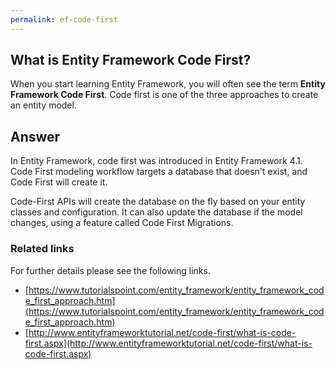 ```yaml
---
permalink: ef-code-first
---
```


## What is Entity Framework Code First? 

When you start learning Entity Framework, you will often see the term **Entity Framework Code First**. Code first is one of the three approaches to create an entity model.

## Answer

In Entity Framework, code first was introduced in Entity Framework 4.1. Code First modeling workflow targets a database that doesn't exist, and Code First will create it.

Code-First APIs will create the database on the fly based on your entity classes and configuration. It can also update the database if the model changes, using a feature called Code First Migrations.

### Related links

For further details please see the following links.

 - [https://www.tutorialspoint.com/entity_framework/entity_framework_code_first_approach.htm](https://www.tutorialspoint.com/entity_framework/entity_framework_code_first_approach.htm)
 - [http://www.entityframeworktutorial.net/code-first/what-is-code-first.aspx](http://www.entityframeworktutorial.net/code-first/what-is-code-first.aspx)

